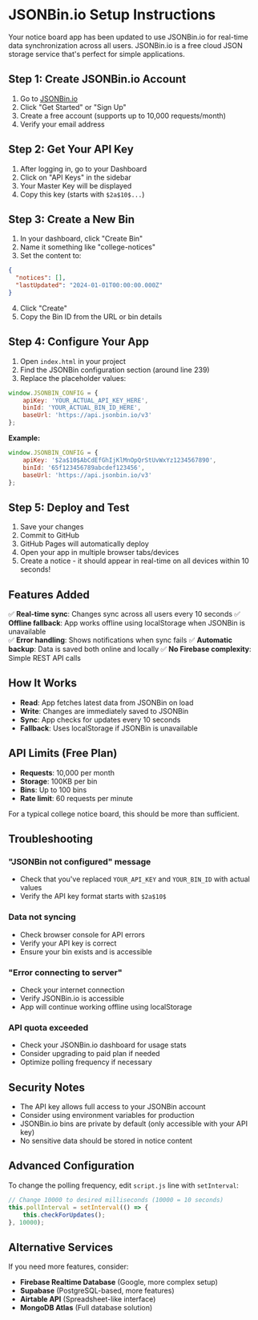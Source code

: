 # JSONBin.io Setup Instructions

Your notice board app has been updated to use JSONBin.io for real-time data synchronization across all users. JSONBin.io is a free cloud JSON storage service that's perfect for simple applications.

## Step 1: Create JSONBin.io Account

1. Go to [JSONBin.io](https://jsonbin.io)
2. Click "Get Started" or "Sign Up"
3. Create a free account (supports up to 10,000 requests/month)
4. Verify your email address

## Step 2: Get Your API Key

1. After logging in, go to your Dashboard
2. Click on "API Keys" in the sidebar
3. Your Master Key will be displayed
4. Copy this key (starts with `$2a$10$...`)

## Step 3: Create a New Bin

1. In your dashboard, click "Create Bin"
2. Name it something like "college-notices"
3. Set the content to:
```json
{
  "notices": [],
  "lastUpdated": "2024-01-01T00:00:00.000Z"
}
```
4. Click "Create"
5. Copy the Bin ID from the URL or bin details

## Step 4: Configure Your App

1. Open `index.html` in your project
2. Find the JSONBin configuration section (around line 239)
3. Replace the placeholder values:

```javascript
window.JSONBIN_CONFIG = {
    apiKey: 'YOUR_ACTUAL_API_KEY_HERE',
    binId: 'YOUR_ACTUAL_BIN_ID_HERE',
    baseUrl: 'https://api.jsonbin.io/v3'
};
```

**Example:**
```javascript
window.JSONBIN_CONFIG = {
    apiKey: '$2a$10$AbCdEfGhIjKlMnOpQrStUvWxYz1234567890',
    binId: '65f123456789abcdef123456',
    baseUrl: 'https://api.jsonbin.io/v3'
};
```

## Step 5: Deploy and Test

1. Save your changes
2. Commit to GitHub
3. GitHub Pages will automatically deploy
4. Open your app in multiple browser tabs/devices
5. Create a notice - it should appear in real-time on all devices within 10 seconds!

## Features Added

✅ **Real-time sync**: Changes sync across all users every 10 seconds
✅ **Offline fallback**: App works offline using localStorage when JSONBin is unavailable  
✅ **Error handling**: Shows notifications when sync fails
✅ **Automatic backup**: Data is saved both online and locally
✅ **No Firebase complexity**: Simple REST API calls

## How It Works

- **Read**: App fetches latest data from JSONBin on load
- **Write**: Changes are immediately saved to JSONBin
- **Sync**: App checks for updates every 10 seconds
- **Fallback**: Uses localStorage if JSONBin is unavailable

## API Limits (Free Plan)

- **Requests**: 10,000 per month
- **Storage**: 100KB per bin
- **Bins**: Up to 100 bins
- **Rate limit**: 60 requests per minute

For a typical college notice board, this should be more than sufficient.

## Troubleshooting

### "JSONBin not configured" message
- Check that you've replaced `YOUR_API_KEY` and `YOUR_BIN_ID` with actual values
- Verify the API key format starts with `$2a$10$`

### Data not syncing
- Check browser console for API errors
- Verify your API key is correct
- Ensure your bin exists and is accessible

### "Error connecting to server" 
- Check your internet connection
- Verify JSONBin.io is accessible
- App will continue working offline using localStorage

### API quota exceeded
- Check your JSONBin.io dashboard for usage stats
- Consider upgrading to paid plan if needed
- Optimize polling frequency if necessary

## Security Notes

- The API key allows full access to your JSONBin account
- Consider using environment variables for production
- JSONBin.io bins are private by default (only accessible with your API key)
- No sensitive data should be stored in notice content

## Advanced Configuration

To change the polling frequency, edit `script.js` line with `setInterval`:
```javascript
// Change 10000 to desired milliseconds (10000 = 10 seconds)
this.pollInterval = setInterval(() => {
    this.checkForUpdates();
}, 10000);
```

## Alternative Services

If you need more features, consider:
- **Firebase Realtime Database** (Google, more complex setup)
- **Supabase** (PostgreSQL-based, more features)
- **Airtable API** (Spreadsheet-like interface)
- **MongoDB Atlas** (Full database solution)